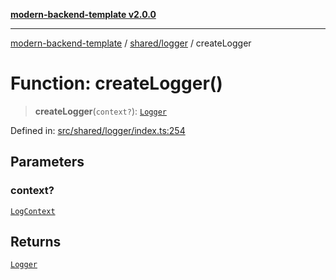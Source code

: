 [**modern-backend-template v2.0.0**](../../../README.md)

***

[modern-backend-template](../../../modules.md) / [shared/logger](../README.md) / createLogger

# Function: createLogger()

> **createLogger**(`context?`): [`Logger`](../classes/Logger.md)

Defined in: [src/shared/logger/index.ts:254](https://github.com/maemreyo/saas-4cus-nodejs/blob/2a5b3f3aa11335dfa561e80e1feabb8e6084261e/src/shared/logger/index.ts#L254)

## Parameters

### context?

[`LogContext`](../interfaces/LogContext.md)

## Returns

[`Logger`](../classes/Logger.md)
